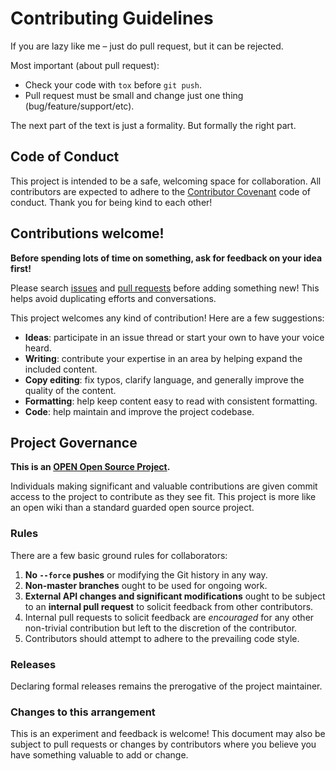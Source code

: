 # Contributing Guidelines

If you are lazy like me – just do pull request, but it can be rejected.

Most important (about pull request):
- Check your code with `tox` before `git push`.
- Pull request must be small and change just one thing (bug/feature/support/etc).

The next part of the text is just a formality. But formally the right part.

## Code of Conduct

This project is intended to be a safe, welcoming space for collaboration.
All contributors are expected to adhere to the [Contributor Covenant](http://contributor-covenant.org) code of conduct.
Thank you for being kind to each other!

## Contributions welcome!

**Before spending lots of time on something, ask for feedback on your idea first!**

Please search [issues](../../issues/) and [pull requests](../../pulls/) before adding something new!
This helps avoid duplicating efforts and conversations.

This project welcomes any kind of contribution! Here are a few suggestions:

- **Ideas**: participate in an issue thread or start your own to have your voice heard.
- **Writing**: contribute your expertise in an area by helping expand the included content.
- **Copy editing**: fix typos, clarify language, and generally improve the quality of the content.
- **Formatting**: help keep content easy to read with consistent formatting.
- **Code**: help maintain and improve the project codebase.

## Project Governance

**This is an [OPEN Open Source Project](http://openopensource.org/).**

Individuals making significant and valuable contributions are given commit access to the project to contribute
as they see fit. This project is more like an open wiki than a standard guarded open source project.

### Rules

There are a few basic ground rules for collaborators:

1. **No `--force` pushes** or modifying the Git history in any way.
1. **Non-master branches** ought to be used for ongoing work.
1. **External API changes and significant modifications** ought to be subject to an **internal pull request**
   to solicit feedback from other contributors.
1. Internal pull requests to solicit feedback are *encouraged* for any other non-trivial contribution but left
   to the discretion of the contributor.
1. Contributors should attempt to adhere to the prevailing code style.

### Releases

Declaring formal releases remains the prerogative of the project maintainer.

### Changes to this arrangement

This is an experiment and feedback is welcome! This document may also be subject to pull requests or changes
by contributors where you believe you have something valuable to add or change.
